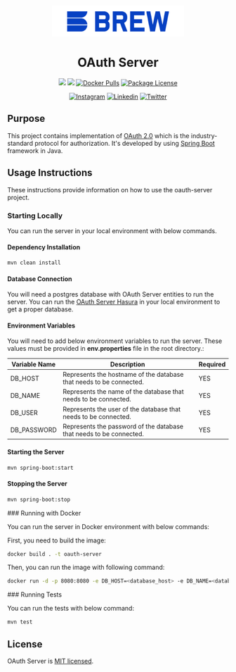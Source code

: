 <p  align="center">
<a  href="http://brewww.com/"  target="_blank"><img  src="https://github.com/BrewInteractive/oauth-server/blob/main/Brew-Logo-Small.png?raw=true"  width="300"  alt="Brew Logo"  /></a>
</p>


<h1  align="center">OAuth Server</h1>

<p align="center">
<a href="https://sonarcloud.io/summary/new_code?id=BrewInteractive_oauth-server" target="_blank"><img src="https://sonarcloud.io/api/project_badges/measure?project=BrewInteractive_oauth-server&metric=alert_status"/></a>
<a href="https://sonarcloud.io/summary/new_code?id=BrewInteractive_oauth-server" target="_blank"><img src="https://sonarcloud.io/api/project_badges/measure?project=BrewInteractive_oauth-server&metric=coverage"/></a>
<a href="https://hub.docker.com/repository/docker/brewery/oauth-server/general" target="_blank"><img src="https://img.shields.io/docker/pulls/brewery/oauth-server" alt="Docker Pulls" /></a> 
<a href="https://github.com/BrewInteractive/oauth-server/blob/main/LICENSE?raw=true" target="_blank"><img src="https://img.shields.io/github/license/BrewInteractive/oauth-server" alt="Package License" /></a>
</p>
<p align="center">
<a href="https://www.instagram.com/brew_interactive/" target="_blank"><img src="https://img.shields.io/badge/Instagram-E4405F?style=for-the-badge&logo=instagram&logoColor=white" alt="Instagram" /></a>
<a href="https://www.linkedin.com/company/brew-interactive/" target="_blank"><img src="https://img.shields.io/badge/LinkedIn-0077B5?style=for-the-badge&logo=linkedin&logoColor=white" alt="Linkedin" /></a>
<a href="https://twitter.com/BrewInteractive" target="_blank"><img src="https://img.shields.io/badge/Twitter-1DA1F2?style=for-the-badge&logo=twitter&logoColor=white" alt="Twitter" /></a>
</p>

## Purpose

This project contains implementation of [OAuth 2.0](https://www.rfc-editor.org/rfc/rfc6749) which is the industry-standard protocol for authorization. It's developed by using [Spring Boot](https://spring.io/guides/gs/spring-boot/) framework in Java.

## Usage Instructions

These instructions provide information on how to use the oauth-server project.

### Starting Locally

You can run the server in your local environment with below commands.

#### Dependency Installation

```bash
mvn clean install
```

#### Database Connection

You will need a postgres database with OAuth Server entities to run the server. You can run the [OAuth Server Hasura](https://github.com/BrewInteractive/oauth-server-hasura) in your local environment to get a proper database.

#### Environment Variables

You will need to add below environment variables to run the server. These values must be provided in **env.properties** file in the root directory.:

| Variable Name           | Description                                                                           | Required |
| ----------------------- | ------------------------------------------------------------------------------------- | -------- |
| DB_HOST                 | Represents the hostname of the database that needs to be connected.                   | YES      |
| DB_NAME                 | Represents the name of the database that needs to be connected.                       | YES      |
| DB_USER                 | Represents the user of the database that needs to be connected.                       | YES      |
| DB_PASSWORD             | Represents the password of the database that needs to be connected.                   | YES      |

#### Starting the Server

```bash
mvn spring-boot:start
```
#### Stopping the Server

```bash
mvn spring-boot:stop
```

### Running with Docker

You can run the server in Docker environment with below commands:

First, you need to build the image:

```bash
docker build . -t oauth-server
```

Then, you can run the image with following command:

```bash
docker run -d -p 8080:8080 -e DB_HOST=<database_host> -e DB_NAME=<database_name> -e DB_USER=<database_username> -e DB_PASSWORD=<database_password> oauth-server
```

### Running Tests

You can run the tests with below command:

```bash
mvn test
```

## License

OAuth Server is [MIT licensed](LICENSE).
